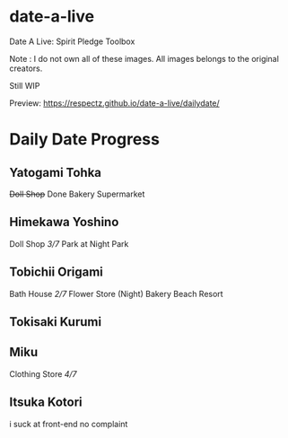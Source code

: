 # date-a-live
Date A Live: Spirit Pledge Toolbox

Note : 
I do not own all of these images.
All images belongs to the original creators.

Still WIP

Preview:
https://respectz.github.io/date-a-live/dailydate/

# Daily Date Progress
## Yatogami Tohka
~~Doll Shop~~ Done
Bakery
Supermarket
## Himekawa Yoshino
Doll Shop *3/7*
Park at Night
Park
## Tobichii Origami
Bath House *2/7*
Flower Store (Night)
Bakery
Beach Resort
## Tokisaki Kurumi
## Miku
Clothing Store *4/7*
## Itsuka Kotori

i suck at front-end no complaint 
